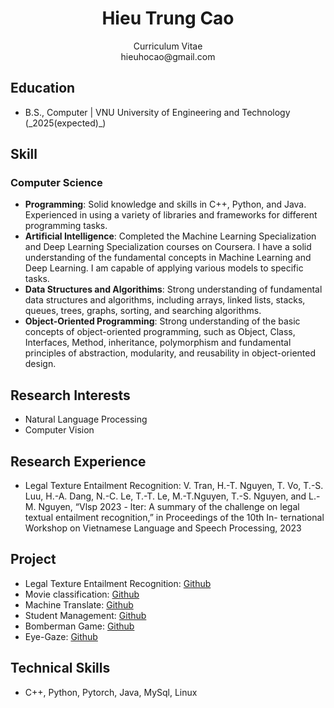 <div align="Center">

<h1>Hieu Trung Cao</h1>

<div>Curriculum Vitae<div>

<div>hieuhocao@gmail.com<div>
</div>

<div align="Left">

<h2>Education</h2>
    <ul>
        <li>B.S., Computer  | VNU University of Engineering and Technology (_2025(expected)_) </li>
    </ul>	 			        		

<h2>Skill</h2>
    <h3>Computer Science</h3>
        <ul>
            <li><b>Programming</b>: Solid knowledge and skills in C++, Python, and Java. Experienced in using a variety of libraries and frameworks for different programming tasks.</li>
            <li><b>Artificial Intelligence</b>: Completed the Machine Learning Specialization and Deep Learning Specialization courses on Coursera. I have a solid understanding of the fundamental concepts in Machine Learning and Deep Learning. I am capable of applying various models to specific tasks.</li>
            <li><b>Data Structures and Algorithims</b>: Strong understanding of fundamental data structures and algorithms, including arrays, linked lists, stacks, queues, trees, graphs, sorting, and searching algorithms.</li>
            <li><b>Object-Oriented Programming</b>: Strong understanding of the basic concepts of object-oriented programming, such as Object, Class, Interfaces, Method, inheritance, polymorphism and fundamental principles of abstraction, modularity, and reusability in object-oriented design.</li>
        </ul>

<h2>Research Interests</h2>
    <ul>
        <li>Natural Language Processing</li>
        <li>Computer Vision</li>
    </ul>

<h2>Research Experience</h2>
    <ul>
        <li>Legal Texture Entailment Recognition: V. Tran, H.-T. Nguyen, T. Vo, T.-S. Luu, H.-A. Dang, N.-C. Le, T.-T. Le, M.-T.Nguyen, T.-S. Nguyen, and L.-M. Nguyen, “Vlsp 2023 - lter: A summary of the challenge on legal textual entailment recognition,” in Proceedings of the 10th In- ternational Workshop on Vietnamese Language and Speech Processing, 2023</li>
    </ul>

<h2> Project </h2>
    <ul>
        <li>Legal Texture Entailment Recognition: <a href="https://github.com/HieuTrungCao/Legal_Textual_Entailment_Recognition/">Github</a></li>
        <li>Movie classification: <a href="https://github.com/HieuTrungCao/Classification_Movie/">Github</a></li>
        <li>Machine Translate: <a href="https://github.com/HieuTrungCao/Translation_Machine_La_Vi/">Github</a></li>
        <li>Student Management: <a href="https://github.com/HieuTrungCao/StudentManager/">Github</a></li>
        <li>Bomberman Game: <a href="https://github.com/HieuTrungCao/Nhom1_INT2204_45/">Github</a></li>
        <li>Eye-Gaze: <a href="https://github.com/HieuTrungCao/eye-gaze/">Github</a></li>
    </ul>

<h2>Technical Skills</h2> 
    <ul>
        <li>C++, Python, Pytorch, Java, MySql, Linux</li>
    </ul>
</div>